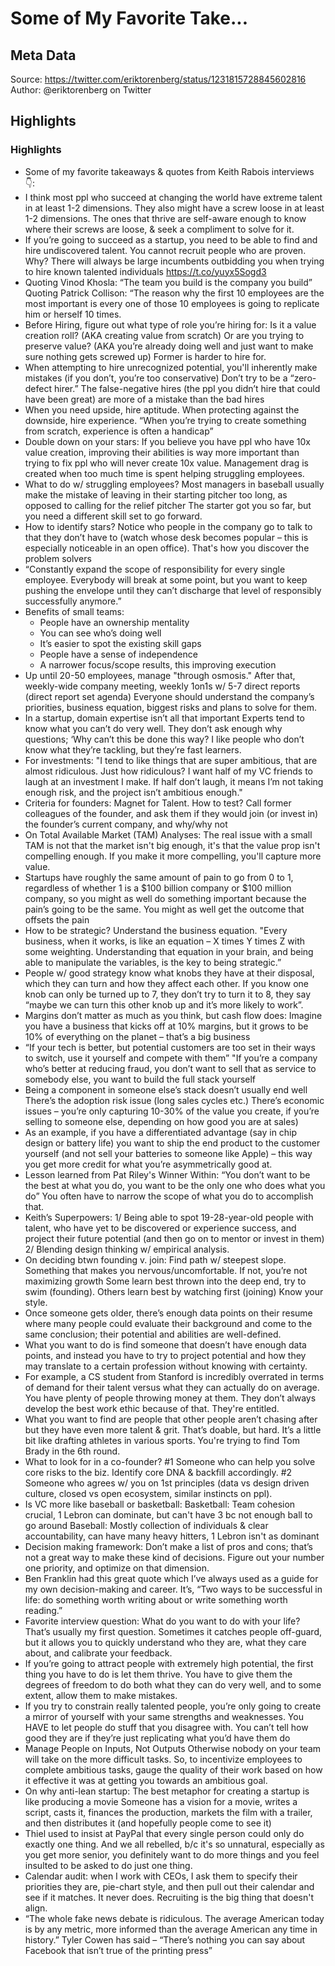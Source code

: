 # Some of My Favorite Take...

## Meta Data

Source:  https://twitter.com/eriktorenberg/status/1231815728845602816 
Author: @eriktorenberg on Twitter

## Highlights

### Highlights

- Some of my favorite takeaways & quotes from Keith Rabois interviews 👇:
- I think most ppl who succeed at changing the world have extreme talent in at least 1-2 dimensions. They also might have a screw loose in at least 1-2 dimensions.
  The ones that thrive are self-aware enough to know where their screws are loose, & seek a compliment to solve for it.
- If you’re going to succeed as a startup, you need to be able to find and hire undiscovered talent. 
  You cannot recruit people who are proven.
  Why? There will always be large incumbents outbidding you when trying to hire known talented individuals
  https://t.co/yuyx5Sogd3
- Quoting Vinod Khosla: “The team you build is the company you build”
  Quoting Patrick Collison: “The reason why the first 10 employees are the most important is every one of those 10 employees is going to replicate him or herself 10 times.
- Before Hiring, figure out what type of role you’re hiring for:
  Is it a value creation roll? (AKA creating value from scratch)
  Or are you trying to preserve value? (AKA you’re already doing well and just want to make sure nothing gets screwed up)
  Former is harder to hire for.
- When attempting to hire unrecognized potential, you'll inherently make mistakes (if you don’t, you’re too conservative)
  Don’t try to be a “zero-defect hirer.”
  The false-negative hires (the ppl you didn’t hire that could have been great) are more of a mistake than the bad hires
- When you need upside, hire aptitude. When protecting against the downside, hire experience.
  “When you’re trying to create something from scratch, experience is often a handicap”
- Double down on your stars:
  If you believe you have ppl who have 10x value creation, improving their abilities is way more important than trying to fix ppl who will never create 10x value. 
  Management drag is created when too much time is spent helping struggling employees.
- What to do w/ struggling employees?
  Most managers in baseball usually make the mistake of leaving in their starting pitcher too long, as opposed to calling for the relief pitcher
  The starter got you so far, but you need a different skill set to go forward.
- How to identify stars? 
  Notice who people in the company go to talk to that they don’t have to (watch whose desk becomes popular – this is especially noticeable in an open office).
  That's how you discover the problem solvers
- “Constantly expand the scope of responsibility for every single employee. Everybody will break at some point, but you want to keep pushing the envelope until they can’t discharge that level of responsibly successfully anymore.”
- Benefits of small teams:
  - People have an ownership mentality
  - You can see who’s doing well
  - It’s easier to spot the existing skill gaps
  - People have a sense of independence
  - A narrower focus/scope results, this improving execution
- Up until 20-50 employees, manage "through osmosis."
  After that, weekly-wide company meeting, weekly 1on1s w/ 5-7 direct reports (direct report set agenda)
  Everyone should understand the company’s priorities, business equation, biggest risks and plans to solve for them.
- In a startup, domain expertise isn’t all that important
  Experts tend to know what you can’t do very well. They don’t ask enough why questions; ‘Why can’t this be done this way? I like people who don’t know what they’re tackling, but they’re fast learners.
- For investments: 
  "I tend to like things that are super ambitious, that are almost ridiculous. Just how ridiculous? 
  I want half of my VC friends to laugh at an investment I make. If half don’t laugh, it means I’m not taking enough risk, and the project isn’t ambitious enough."
- Criteria for founders: Magnet for Talent.
  How to test?
  Call former colleagues of the founder, and ask them if they would join (or invest in) the founder’s current company, and why/why not
- On Total Available Market (TAM) Analyses:
  The real issue with a small TAM is not that the market isn't big enough, it's that the value prop isn't compelling enough. If you make it more compelling, you'll capture more value.
- Startups have roughly the same amount of pain to go from 0 to 1, regardless of whether 1 is a $100 billion company or $100 million company, so you might as well do something important because the pain’s going to be the same. You might as well get the outcome that offsets the pain
- How to be strategic? Understand the business equation.
  "Every business, when it works, is like an equation – X times Y times Z with some weighting. Understanding that equation in your brain, and being able to manipulate the variables, is the key to being strategic.”
- People w/ good strategy know what knobs they have at their disposal, which they can turn and how they affect each other. If you know one knob can only be turned up to 7, they don’t try to turn it to 8, they say “maybe we can turn this other knob up and it’s more likely to work”.
- Margins don’t matter as much as you think, but cash flow does:
  Imagine you have a business that kicks off at 10% margins, but it grows to be 10% of everything on the planet – that’s a big business
- “If your tech is better, but potential customers are too set in their ways to switch, use it yourself and compete with them” 
  "If you’re a company who’s better at reducing fraud, you don’t want to sell that as service to somebody else, you want to build the full stack yourself
- Being a component in someone else’s stack doesn’t usually end well
  There’s the adoption risk issue (long sales cycles etc.)
  There’s economic issues – you’re only capturing 10-30% of the value you create, if you’re selling to someone else, depending on how good you are at sales)
- As an example, if you have a differentiated advantage (say in chip design or battery life) you want to ship the end product to the customer yourself (and not sell your batteries to someone like Apple) – this way you get more credit for what you’re asymmetrically good at.
- Lesson learned from Pat Riley's Winner Within:
  “You don’t want to be the best at what you do, you want to be the only one who does what you do”
  You often have to narrow the scope of what you do to accomplish that.
- Keith’s Superpowers:
  1/ Being able to spot 19-28-year-old people with talent, who have yet to be discovered or experience success, and project their future potential (and then go on to mentor or invest in them)
  2/ Blending design thinking w/ empirical analysis.
- On deciding btwn founding v. join:
  Find path w/ steepest slope. Something that makes you nervous/uncomfortable. If not, you’re not maximizing growth
  Some learn best thrown into the deep end, try to swim (founding). Others learn best by watching first (joining)
  Know your style.
- Once someone gets older, there’s enough data points on their resume where many people could evaluate their background and come to the same conclusion; their potential and abilities are well-defined.
- What you want to do is find someone that doesn’t have enough data points, and instead you have to try to project potential and how they may translate to a certain profession without knowing with certainty.
- For example, a CS student from Stanford is incredibly overrated in terms of demand for their talent versus what they can actually do on average. You have plenty of people throwing money at them. They don’t always develop the best work ethic because of that. They're entitled.
- What you want to find are people that other people aren’t chasing after but they have even more talent & grit. That’s doable, but hard. It’s a little bit like drafting athletes in various sports. You're trying to find Tom Brady in the 6th round.
- What to look for in a co-founder? 
  #1 Someone who can help you solve core risks to the biz. Identify core DNA & backfill accordingly.
  #2 Someone who agrees w/ you on 1st principles (data vs design driven culture, closed vs open ecosystem, similar instincts on ppl).
- Is VC more like baseball or basketball:
  Basketball: Team cohesion crucial, 1 Lebron can dominate, but can't have 3 bc not enough ball to go around
  Baseball: Mostly collection of individuals & clear accountability, can have many heavy hitters, 1 Lebron isn't as dominant
- Decision making framework:
  Don’t make a list of pros and cons; that’s not a great way to make these kind of decisions.
  Figure out your number one priority, and optimize on that dimension.
- Ben Franklin had this great quote which I’ve always used as a guide for my own decision-making and career. It’s, “Two ways to be successful in life: do something worth writing about or write something worth reading.”
- Favorite interview question:
  What do you want to do with your life? That’s usually my first question. Sometimes it catches people off-guard, but it allows you to quickly understand who they are, what they care about, and calibrate your feedback.
- If you’re going to attract people with extremely high potential, the first thing you have to do is let them thrive. 
  You have to give them the degrees of freedom to do both what they can do very well, and to some extent, allow them to make mistakes.
- If you try to constrain really talented people, you’re only going to create a mirror of yourself with your same strengths and weaknesses. 
  You HAVE to let people do stuff that you disagree with. You can’t tell how good they are if they’re just replicating what you’d have them do
- Manage People on Inputs, Not Outputs
  Otherwise nobody on your team will take on the more difficult tasks.
  So, to incentivize employees to complete ambitious tasks, gauge the quality of their work based on how it effective it was at getting you towards an ambitious goal.
- On why anti-lean startup:
  The best metaphor for creating a startup is like producing a movie
  Someone has a vision for a movie, writes a script, casts it, finances the production, markets the film with a trailer, and then distributes it (and hopefully people come to see it)
- Thiel used to insist at PayPal that every single person could only do exactly one thing. 
  And we all rebelled, b/c it's so unnatural, especially as you get more senior, you definitely want to do more things and you feel insulted to be asked to do just one thing.
- Calendar audit: when I work with CEOs, I ask them to specify their priorities they are, pie-chart style, and then pull out their calendar and see if it matches.
  It never does. Recruiting is the big thing that doesn't align.
- “The whole fake news debate is ridiculous. The average American today is by any metric, more informed than the average American any time in history.”
  Tyler Cowen has said – “There’s nothing you can say about Facebook that isn’t true of the printing press”
